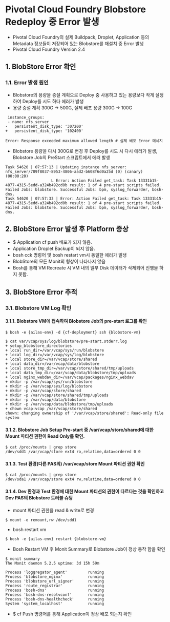 #  Pivotal Cloud Foundry Blobstore Redeploy 중 Error 발생

- Pivotal Cloud Foundry의 실제 Buildpack, Droplet, Application 등의 Metadata 정보들이 저장되어 있는 Blobstore를 재설치 중 Error 발생
- Pivotal Cloud Foundry Version 2.4

## 1. BlobStore Error 확인

### 1.1. Error 발생 원인

- Blobstore의 용량을 증설 계획으로 Deploy 중 사용하고 있는 용량보다 작게 설정하여 Deploy를 시도 하다 에러가 발생
- 용량 증설 계획 300G -> 500G, 실제 배포 용량 300G -> 100G

```
 instance_groups:  
 - name: nfs_server  
-   persistent_disk_type: '307200'  
+   persistent_disk_type: '102400'

Error: Response exceeded maximum allowed length # 실제 배포 Error 메세지
```
- Blobstore 용량을 다시 300G로 변경 후 Deploy를 시도 시 다시 에러가 발생, Blobstore Job의 PreStart 스크립트에서 에러 발생
```
Task 54620 | 07:57:13 | Updating instance nfs_server: nfs_server/709f8037-8953-4806-aad2-b608f6d0a25d (0) (canary) (00:00:20)  
                    L Error: Action Failed get_task: Task 13331b15-4877-4315-5edd-a324b492cd0b result: 1 of 4 pre-start scripts failed. Failed Jobs: blobstore. Successful Jobs: bpm, syslog_forwarder, bosh-dns.  
Task 54620 | 07:57:33 | Error: Action Failed get_task: Task 13331b15-4877-4315-5edd-a324b492cd0b result: 1 of 4 pre-start scripts failed. Failed Jobs: blobstore. Successful Jobs: bpm, syslog_forwarder, bosh-dns.
```

## 2. BlobStore Error 발생 후 Platform 증상
- $ Application cf push 배포가 되지 않음.
- Application Droplet Backup이 되지 않음.
- bosh cck 명렁어 및 bosh restart vm시 동일한 에러가 발생
- BlobStore의 모든 Monit의 형상이 나타나지 않음
- Bosh를 통해 VM Recreate 시 VM 내의 일부 Disk 데이터가 삭제되어 진행을 하지 못함.

## 3. BlobStore Error 추적

### 3.1. Blobstore VM Log 확인

#### 3.1.1.  Blobstore VM에 접속하여 Blobstore Job의 pre-start 로그를 확인
```
$ bosh -e {ailas-env} -d {cf-deployment} ssh {blobstore-vm}

$ cat var/vcap/sys/log/blobstore/pre-start.stderr.log
+ setup_blobstore_directories
+ local run_dir=/var/vcap/sys/run/blobstore
+ local log_dir=/var/vcap/sys/log/blobstore
+ local store_dir=/var/vcap/store/shared
+ local data_dir=/var/vcap/data/blobstore
+ local store_tmp_dir=/var/vcap/store/shared/tmp/uploads
+ local data_tmp_dir=/var/vcap/data/blobstore/tmp/uploads
+ local nginx_webdav_dir=/var/vcap/packages/nginx_webdav
+ mkdir -p /var/vcap/sys/run/blobstore
+ mkdir -p /var/vcap/sys/log/blobstore
+ mkdir -p /var/vcap/store/shared
+ mkdir -p /var/vcap/store/shared/tmp/uploads
+ mkdir -p /var/vcap/data/blobstore
+ mkdir -p /var/vcap/data/blobstore/tmp/uploads
+ chown vcap:vcap /var/vcap/store/shared
chown: changing ownership of '/var/vcap/store/shared': Read-only file system
```
#### 3.1.2.  Blobstore Job Setup Pre-start 중 /var/vcap/store/shared에 대한 Mount 파티션 권한이 Read Only를 확인.

```
$ cat /proc/mounts | grep store
/dev/sdd1 /var/vcap/store ext4 ro,relatime,data=ordered 0 0
```

#### 3.1.3.  Test 환경(다른 PAS의) /var/vcap/store Mount 파티션 권한 확인
```
$ cat /proc/mounts | grep store
/dev/sda1 /var/vcap/store ext4 rw,relatime,data=ordered 0 0
```

#### 3.1.4.  Dev 환경과 Test 환경에 대한 Mount 파티션의 권한이 다르다는 것을 확인하고 Dev PAS의 Blobstore 트러블 슈팅
- mount 파티션 권한을 read & write로 변경
```
$ mount -o remount,rw /dev/sdd1
```
- bosh restart vm

```
$ bosh -e {ailas-env} restart {blobstore-vm}
```

- Bosh Restart VM 후 Monit Summary로 Blobstore Job이 정상 동작 함을 확인
```
$ monit summary
The Monit daemon 5.2.5 uptime: 3d 15h 59m

Process 'loggregator_agent'         running
Process 'blobstore_nginx'           running
Process 'blobstore_url_signer'      running
Process 'route_registrar'           running
Process 'bosh-dns'                  running
Process 'bosh-dns-resolvconf'       running
Process 'bosh-dns-healthcheck'      running
System 'system_localhost'           running
```
- $ cf Push 명령어를 통해 Application이 정상 배포 되는지 확인
